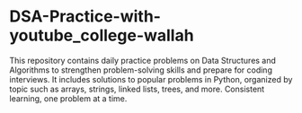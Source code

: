 # DSA-Practice-with-youtube_college-wallah
This repository contains daily practice problems on Data Structures and Algorithms to strengthen problem-solving skills and prepare for coding interviews. It includes solutions to popular problems in Python, organized by topic such as arrays, strings, linked lists, trees, and more. Consistent learning, one problem at a time.
